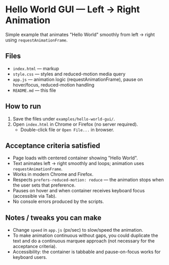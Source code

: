 # Hello World GUI — Left → Right Animation

Simple example that animates "Hello World" smoothly from left → right using `requestAnimationFrame`.

## Files
- `index.html` — markup
- `style.css` — styles and reduced-motion media query
- `app.js` — animation logic (requestAnimationFrame), pause on hover/focus, reduced-motion handling
- `README.md` — this file

## How to run
1. Save the files under `examples/hello-world-gui/`.
2. Open `index.html` in Chrome or Firefox (no server required).
   - Double-click file or `Open File...` in browser.

## Acceptance criteria satisfied
- Page loads with centered container showing "Hello World".
- Text animates left → right smoothly and loops; animation uses `requestAnimationFrame`.
- Works in modern Chrome and Firefox.
- Respects `prefers-reduced-motion: reduce` — the animation stops when the user sets that preference.
- Pauses on hover and when container receives keyboard focus (accessible via Tab).
- No console errors produced by the scripts.

## Notes / tweaks you can make
- Change `speed` in `app.js` (px/sec) to slow/speed the animation.
- To make animation continuous without gaps, you could duplicate the text and do a continuous marquee approach (not necessary for the acceptance criteria).
- Accessibility: the container is tabbable and pause-on-focus works for keyboard users.
